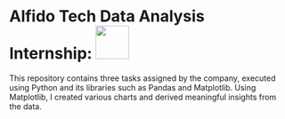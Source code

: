 # Alfido Tech Data Analysis Internship: <img src="https://github.com/yasmeenustad/Intern_Career/assets/112754746/4c4c8344-ce22-453b-baba-8384cfb4b909"  width="60" height="60">

This repository contains three tasks assigned by the company, executed using Python and its libraries such as Pandas and Matplotlib. Using Matplotlib, I created various charts and derived meaningful insights from the data.


